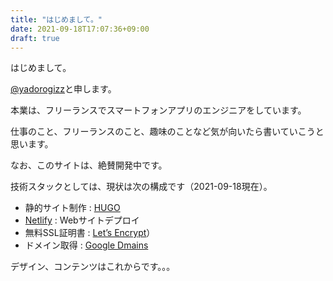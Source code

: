 ```yaml
---
title: "はじめまして。"
date: 2021-09-18T17:07:36+09:00
draft: true
---
```


はじめまして。

<a href="https://twitter.com/yadorogizz">@yadorogizz</a>と申します。

本業は、フリーランスでスマートフォンアプリのエンジニアをしています。

仕事のこと、フリーランスのこと、趣味のことなど気が向いたら書いていこうと思います。

なお、このサイトは、絶賛開発中です。

技術スタックとしては、現状は次の構成です（2021-09-18現在）。

- 静的サイト制作 : [HUGO](https://gohugo.io/)
- [Netlify](https://www.netlify.com/) : Webサイトデプロイ
- 無料SSL証明書 : [Let’s Encrypt](https://letsencrypt.org/ja/)）
- ドメイン取得 : [Google Dmains](https://domains.google/intl/ja_jp/)

デザイン、コンテンツはこれからです。。。

